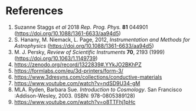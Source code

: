 # References

1. Suzanne Staggs _et al_ 2018 _Rep. Prog. Phys._ **81** 044901 (https://doi.org/10.1088/1361-6633/aa94d5)
2. S. Hanany, M. Niemack, L. Page, 2012, _Instrumentation and Methods for Astrophysics_ (https://doi.org/10.1088/1361-6633/aa94d5)
3. M. J. Persky, _Review of Scientific Instruments_ **70**, 2193 (1999) (https://doi.org/10.1063/1.1149739)
4. https://zenodo.org/record/1322839#.YYkJO2BKhPZ
5. https://formlabs.com/eu/3d-printers/form-3/
6. https://www.3dresyns.com/collections/conductive-materials
7. https://www.youtube.com/watch?v=ndSD9U34-gM
8. MLA. Ryden, Barbara Sue. _Introduction to Cosmology_. San Francisco :Addison-Wesley, 2003. (ISBN: 978-0805389128)
9. https://www.youtube.com/watch?v=o8TTFhj1pHc
